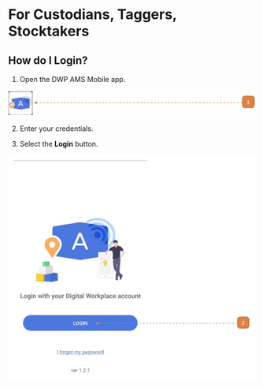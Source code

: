 # For Custodians, Taggers, Stocktakers

## How do I Login?

1. Open the DWP AMS Mobile app.

![](images/Mobile.png "Mobile")

2. Enter your credentials.

3. Select the **Login** button.

![](images/MFCTS2.png "MFCTS2")
